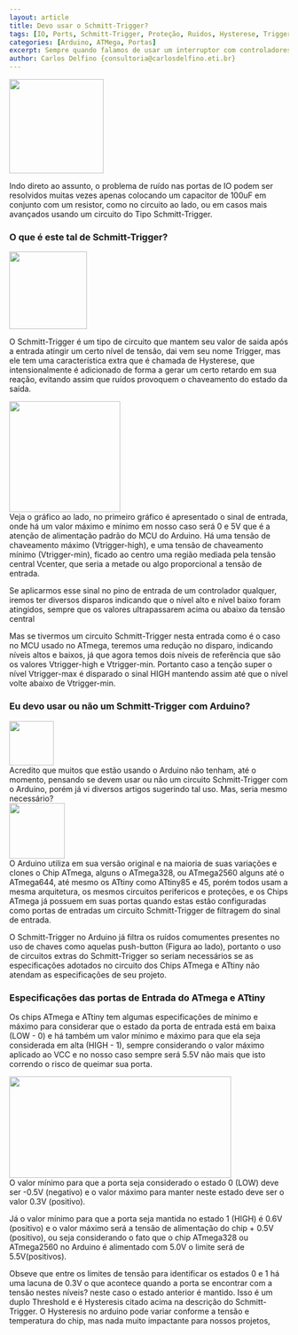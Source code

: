 ```yaml
---
layout: article
title: Devo usar o Schmitt-Trigger?
tags: [IO, Ports, Schmitt-Trigger, Proteção, Ruidos, Hysterese, Trigger, Schmitt]
categories: [Arduino, ATMega, Portas]
excerpt: Sempre quando falamos de usar um interruptor com controladores, principalmente do tipo balança ou de origem de baixa qualidade, ficamos preocupados com os ruídos provocados. Vejamos neste artigo como evitar tal problema nas portas de entrada do Arduino e ATMegas
author: Carlos Delfino {consultoria@carlosdelfino.eti.br}
---
```

<div class="imageBox" id="right">
<a rel="lightbox" title="Filtro RC" href="/images/io-ports/RC-filtro-ruido.jpg">
<img src="/images/io-ports/RC-filtro-ruido-thumb.jpg"  height="170" />
</a>
</div>

Indo direto ao assunto, o problema de ruído nas portas de IO podem ser resolvidos muitas vezes apenas colocando um 
capacitor de 100uF em conjunto com um resistor, como no circuito ao lado, ou em casos mais avançados usando um 
circuito do Tipo Schmitt-Trigger.

### O que é este tal de Schmitt-Trigger?

<div class="imageBox" id="left">
<a rel="lightbox" title="Circuito Schmitt-Trigger" href="/images/io-ports/circuito-schmitt.gif">
<img src="/images/io-ports/circuito-schmitt.gif" height="140" />
</a>
</div>

O Schmitt-Trigger é um tipo de circuito que mantem seu valor de saida após a entrada atingir um certo nível de 
tensão, dai vem seu nome Trigger, mas ele tem uma característica extra que é chamada de Hysterese, que 
intensionalmente é adicionado de forma a gerar um certo retardo em sua reação, evitando assim que ruídos 
provoquem o chaveamento do estado da saída.

<div class="imageBox" id="right">
<a rel="lightbox" title="Níveis no Schmitt-Trigger" href="/images/io-ports/schmitt_trigger_levels.png">
<img src="/images/io-ports/schmitt_trigger_levels.png" height="200" />
</a>
</div>
Veja o gráfico ao lado, no primeiro gráfico é apresentado o sinal de entrada, onde há um valor máximo e mínimo
em nosso caso será 0 e 5V que é a atenção de alimentação padrão do MCU do Arduino. Há uma tensão de chaveamento 
máximo (Vtrigger-high), e uma tensão de chaveamento mínimo (Vtrigger-min), ficado ao centro uma região mediada
pela tensão central Vcenter, que seria a metade ou algo proporcional a tensão de entrada.

Se aplicarmos esse sinal no pino de entrada de um controlador qualquer, iremos ter diversos disparos indicando que
o nível alto e nível baixo foram atingidos, sempre que os valores ultrapassarem acima ou abaixo da tensão central

Mas se tivermos um circuito Schmitt-Trigger nesta entrada como é o caso no MCU usado no ATmega, teremos uma 
redução no disparo, indicando níveis altos e baixos, já que agora temos dois níveis de referência que são os
valores Vtrigger-high e Vtrigger-min. Portanto caso a tenção super o nível Vtrigger-max é disparado o sinal 
HIGH mantendo assim até que o nível volte abaixo de Vtrigger-min.  

### Eu devo usar ou não um Schmitt-Trigger com Arduino?

<div class="imageBox" id="right">
<a rel="lightbox" title="Mini Push-Button" href="/images/io-ports/mini-push-button-switch.jpg">
<img src="/images/io-ports/mini-push-button-switch-thumb.jpg" height="80" />
</a>
</div>Acredito que muitos que estão usando o Arduino não tenham, até o momento, pensando se devem usar ou não um 
circuito Schmitt-Trigger com o Arduino, porém já vi diversos artigos sugerindo tal uso. Mas, seria mesmo necessário?

<div class="imageBox" id="left">
<a rel="lightbox" title="Circuito com Schmitt-Trigger no ATmega" href="/images/io-ports/Porta-Schmitt-Trigger-thumb.jpg">
<img src="/images/io-ports/Porta-Schmitt-Trigger.jpg" height="100" />
</a>
</div>O Arduino utiliza em sua versão original e na maioria de suas variações e clones o Chip ATmega, alguns o ATmega328, 
ou ATmega2560 alguns até o ATmega644, até mesmo os ATtiny como ATtiny85 e 45, porém todos usam a mesma arquitetura,
os mesmos circuitos perifericos e proteções, e os Chips ATmega já possuem em suas portas quando estas estão 
configuradas como portas de entradas um circuito Schmitt-Trigger de filtragem do sinal de entrada.

O Schmitt-Trigger no Arduino já filtra os ruídos comumentes presentes no uso de chaves como aquelas 
push-button (Figura ao lado), portanto o uso de circuitos extras do Schmitt-Trigger so seriam necessários se as
especificações adotados no circuito dos Chips ATmega e ATtiny não atendam as especificações de seu projeto.

### Especificações das portas de Entrada do ATmega e ATtiny
Os chips ATmega e ATtiny tem algumas especificações de mínimo e máximo para considerar que o estado da porta de 
entrada está em baixa (LOW - 0) e há também um valor mínimo e máximo para que ela seja considerada em alta 
(HIGH - 1), sempre considerando o valor máximo aplicado ao VCC e no nosso caso sempre será 5.5V não mais que isto
correndo o risco de queimar sua porta.

<div class="imageBox" id="right">
<a rel="lightbox" title="Filtro RC" href="/images/io-ports/Schmitt-Trigger-ATmega-Input-Port.jpg">
<img src="/images/io-ports/Schmitt-Trigger-ATmega-Input-Port-thumb.png" height="183" width="400" />
</a>
</div>
O valor mínimo para que a porta seja considerado o estado 0 (LOW) deve ser -0.5V (negativo) e o valor máximo para 
manter neste estado deve ser o valor 0.3V (positivo).

Já o valor mínimo para que a porta seja mantida no estado 1 (HIGH) é 0.6V (positivo) e o valor máximo será a tensão
de alimentação do chip + 0.5V (positivo), ou seja considerando o fato que o chip ATmega328 ou ATmega2560 no Arduino
é alimentado com 5.0V o limite será de 5.5V(positivos).

Obseve que entre os limites de tensão para identificar os estados 0 e 1 há uma lacuna de 0.3V o que acontece
quando a porta se encontrar com a tensão nestes níveis? neste caso o estado anterior é mantido. Isso é um duplo
Threshold e é Hysteresis citado acima na descrição do Schmitt-Trigger. O Hysteresis no arduino pode variar 
conforme a tensão e temperatura do chip, mas nada muito impactante para nossos projetos,





